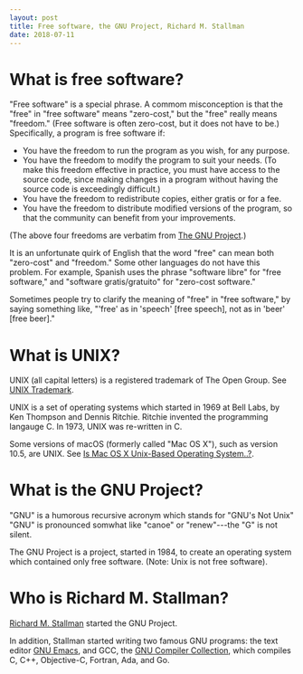 ```yaml
---
layout: post
title: Free software, the GNU Project, Richard M. Stallman
date: 2018-07-11
---
```


# What is free software?

"Free software" is a special phrase. A commom misconception is that the "free" in "free software" means "zero-cost," but the "free" really means "freedom." (Free software is often zero-cost, but it does not have to be.) Specifically, a program is free software if:

* You have the freedom to run the program as you wish, for any purpose.
* You have the freedom to modify the program to suit your needs. (To make this freedom effective in practice, you must have access to the source code, since making changes in a program without having the source code is exceedingly difficult.)
* You have the freedom to redistribute copies, either gratis or for a fee.
* You have the freedom to distribute modified versions of the program, so that the community can benefit from your improvements.

(The above four freedoms are verbatim from [The GNU Project](https://www.gnu.org/gnu/thegnuproject.en.html).)

It is an unfortunate quirk of English that the word "free" can mean both "zero-cost" and "freedom." Some other languages do not have this problem. For example, Spanish uses the phrase "software libre" for "free software," and "software gratis/gratuito" for "zero-cost software."

Sometimes people try to clarify the meaning of "free" in "free software," by saying something like, "'free' as in 'speech' [free speech], not as in 'beer' [free beer]."

# What is UNIX?

UNIX (all capital letters) is a registered trademark of The Open Group. See [UNIX Trademark](http://www.unix.org/trademark.html).

UNIX is a set of operating systems which started in 1969 at Bell Labs, by Ken Thompson and Dennis Ritchie. Ritchie invented the programming langauge C. In 1973, UNIX was re-written in C.

Some versions of macOS (formerly called "Mac OS X"), such as version 10.5, are UNIX. See [Is Mac OS X Unix-Based Operating System..?](https://discussions.apple.com/thread/1762337).

# What is the GNU Project?

"GNU" is a humorous recursive acronym which stands for "GNU's Not Unix" "GNU" is pronounced somwhat like "canoe" or "renew"---the "G" is not silent.

The GNU Project is a project, started in 1984, to create an operating system which contained only free software. (Note: Unix is not free software).

# Who is Richard M. Stallman?

[Richard M. Stallman](https://www.stallman.org/) started the GNU Project.

In addition, Stallman started writing two famous GNU programs: the text editor [GNU Emacs](https://www.gnu.org/software/emacs/), and GCC, the [GNU Compiler Collection](https://gcc.gnu.org/), which compiles C, C++, Objective-C, Fortran, Ada, and Go.




